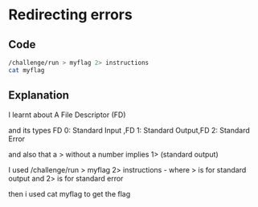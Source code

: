 # Redirecting errors

## Code

```bash
/challenge/run > myflag 2> instructions
cat myflag
```
## Explanation

I learnt about A File Descriptor (FD)

and its types  FD 0: Standard Input ,FD 1: Standard Output,FD 2: Standard Error

and also that a > without a number implies 1> (standard output)

I used /challenge/run > myflag 2> instructions - where > is for standard output and 2> is for standard error

then i used cat myflag to get the flag
